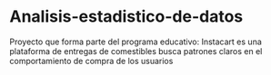 # Analisis-estadistico-de-datos
Proyecto que forma parte del programa educativo: Instacart es una plataforma de entregas de comestibles busca patrones claros en el comportamiento de compra de los usuarios

